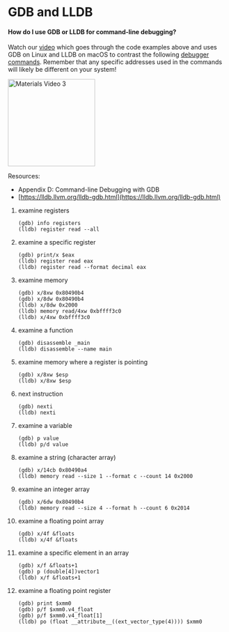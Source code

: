 # GDB and LLDB

#### How do I use GDB or LLDB for command-line debugging?

Watch our [video](https://lowlevelcoder.com/materials-videos#video3) which goes through the code examples above and uses GDB on Linux and LLDB on macOS to contrast the following [debugger commands](./ExampleCommands.txt). Remember that any specific addresses used in the commands will likely be different on your system!

[<img src = "https://lowlevelcoder.com/wp-content/uploads/2022/08/Materials_Video3_thumb.png" alt = "Materials Video 3" width="200" border="0" hspace="0" vspace="0">](https://lowlevelcoder.com/materials-videos#video3)

Resources:

- Appendix D: Command-line Debugging with GDB
- [https://lldb.llvm.org/lldb-gdb.html](https://lldb.llvm.org/lldb-gdb.html)

1. examine registers

	```
	(gdb) info registers
	(lldb) register read --all
	```

2. examine a specific register

	```
	(gdb) print/x $eax
	(lldb) register read eax
	(lldb) register read --format decimal eax
	```

3. examine memory

	```
	(gdb) x/8xw 0x80490b4
	(gdb) x/8dw 0x80490b4
	(lldb) x/8dw 0x2000
	(lldb) memory read/4xw 0xbffff3c0
	(lldb) x/4xw 0xbffff3c0
	```

4. examine a function

	```
	(gdb) disassemble _main
	(lldb) disassemble --name main
	```

5. examine memory where a register is pointing

	```
	(gdb) x/8xw $esp
	(lldb) x/8xw $esp
	```

6. next instruction

	```
	(gdb) nexti
	(lldb) nexti
	```

7. examine a variable

	```
	(gdb) p value
	(lldb) p/d value
	```

8. examine a string (character array)

	```
	(gdb) x/14cb 0x80490a4
	(lldb) memory read --size 1 --format c --count 14 0x2000
	```

9. examine an integer array

	```
	(gdb) x/6dw 0x80490b4
	(lldb) memory read --size 4 --format h --count 6 0x2014
	```

10. examine a floating point array

	```
	(gdb) x/4f &floats
	(lldb) x/4f &floats
	```

11. examine a specific element in an array

	```
	(gdb) x/f &floats+1
	(gdb) p (double[4])vector1
	(lldb) x/f &floats+1
	```

12. examine a floating point register

	```
	(gdb) print $xmm0
	(gdb) p/f $xmm0.v4_float
	(gdb) p/f $xmm0.v4_float[1]
	(lldb) po (float __attribute__((ext_vector_type(4)))) $xmm0
	```
